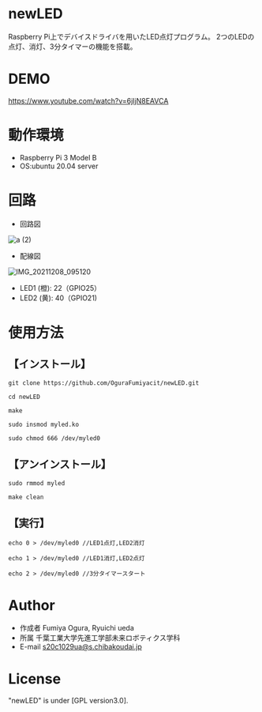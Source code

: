 # newLED

Raspberry Pi上でデバイスドライバを用いたLED点灯プログラム。
2つのLEDの点灯、消灯、3分タイマーの機能を搭載。

# DEMO

https://www.youtube.com/watch?v=6jIjN8EAVCA

# 動作環境

* Raspberry Pi 3 Model B
* OS:ubuntu 20.04 server

# 回路

* 回路図

![a (2)](https://user-images.githubusercontent.com/91648413/145332935-29bc9434-de02-4b5a-927e-9b495e94423c.jpg)

* 配線図

![IMG_20211208_095120](https://user-images.githubusercontent.com/91648413/145129131-581be0ff-3eb5-435c-973e-43c81e0543c0.jpg)

* LED1 (橙): 22（GPIO25）
* LED2 (黄): 40（GPIO21)

# 使用方法

## 【インストール】

```
git clone https://github.com/OguraFumiyacit/newLED.git

cd newLED

make

sudo insmod myled.ko

sudo chmod 666 /dev/myled0
```

## 【アンインストール】

```
sudo rmmod myled

make clean
```

## 【実行】

```
echo 0 > /dev/myled0 //LED1点灯,LED2消灯

echo 1 > /dev/myled0 //LED1消灯,LED2点灯

echo 2 > /dev/myled0 //3分タイマースタート
```

# Author

* 作成者 Fumiya Ogura, Ryuichi ueda
* 所属 千葉工業大学先進工学部未来ロボティクス学科
* E-mail s20c1029ua@s.chibakoudai.jp

# License

"newLED" is under [GPL version3.0].
